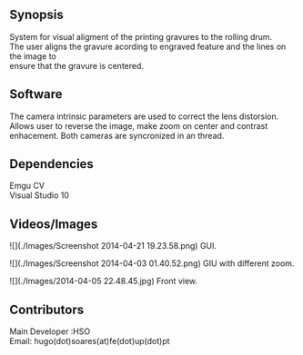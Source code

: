 ## Synopsis

System for visual aligment of the printing gravures to the rolling drum.  
The user aligns the gravure acording to engraved feature and the lines on the image to  
ensure that the gravure is centered.

## Software

The camera intrinsic parameters are used to correct the lens distorsion.
Allows user to reverse the image, make zoom on center and contrast enhacement.
Both cameras are syncronized in an thread.

## Dependencies
Emgu CV  
Visual Studio 10
 


## Videos/Images

![](./Images/Screenshot 2014-04-21 19.23.58.png)
GUI.  

![](./Images/Screenshot 2014-04-03 01.40.52.png)
GIU with different zoom.  

![](./Images/2014-04-05 22.48.45.jpg)
Front view.  



## Contributors

Main Developer :HSO  
Email: hugo(dot)soares(at)fe(dot)up(dot)pt
